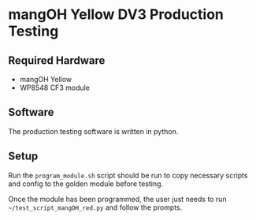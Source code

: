 # mangOH Yellow DV3 Production Testing

## Required Hardware
- mangOH Yellow
- WP8548 CF3 module

## Software
The production testing software is written in python. 

## Setup
Run the `program_module.sh` script should
be run to copy necessary scripts and config to the golden module before testing.

Once the module has been programmed, the user just needs to run `~/test_script_mangOH_red.py` and
follow the prompts.
